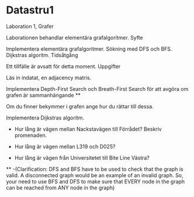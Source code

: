 # Datastru1
Laboration 1, Grafer

Laborationen behandlar elementära grafalgoritmer.
Syfte

Implementera elementära grafalgoritmer. Sökning med DFS och BFS. Dijkstras algoritm.
Tidsåtgång

Ett tillfälle är avsatt för detta moment.
Uppgifter

Läs in indatat, en adjacency matris.

Implementera Depth-First Search och Breath-First Search för att avgöra om grafen är sammanhängande **

Om du finner bekymmer i grafen ange hur du rättar till dessa.

Implementera Dijkstras algoritm.

- Hur lång är vägen mellan Nackstavägen till Förrådet? Beskriv promenaden.

- Hur lång är vägen mellan L319 och D025?

- Hur lång är vägen från Universitetet till Bite Line Västra?

** -(Clarification: DFS and BFS have to be used to check that the graph is valid. A disconnected graph would be an example of an invalid graph. So, your need to use BFS and DFS to make sure that EVERY node in the graph can be reached from ANY node in the graph)
